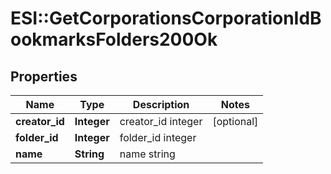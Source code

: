 # ESI::GetCorporationsCorporationIdBookmarksFolders200Ok

## Properties
Name | Type | Description | Notes
------------ | ------------- | ------------- | -------------
**creator_id** | **Integer** | creator_id integer | [optional] 
**folder_id** | **Integer** | folder_id integer | 
**name** | **String** | name string | 


